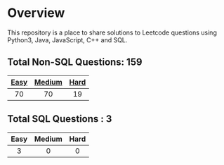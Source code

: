 # Overview

This repository is a place to share solutions to Leetcode questions using Python3, Java, JavaScript, C++ and SQL.


## Total Non-SQL Questions: 159

| [Easy](https://github.com/ezryn-zaharoff/leetcode-solutions/tree/master/01-easy) | [Medium](https://github.com/ezryn-zaharoff/leetcode-solutions/tree/master/02-medium) | [Hard](https://github.com/ezryn-zaharoff/leetcode-solutions/tree/master/03-hard) |
|:----:|:------:|:----:|
|  70  |   70   |  19  |


## Total SQL Questions : 3

| Easy | Medium | Hard |
|:----:|:------:|:----:|
|   3  |    0   |   0  |
